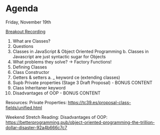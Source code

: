 
# Agenda

Friday, November 19th

[Breakout Recording](https://vimeo.com/648072456/2e09a71dff)

1. What are Classes?
2. Questions
3. Classes in JavaScript & Object Oriented Programming 
  b. Classes in Javascript are just syntactic sugar for Objects
4. What problems they solve? -> Factory Functions!
5. Defining Classes
6. Class Constructor
7. Getters & setters
    a. _ keyword
    ce (extending classes)
9. Supb Private properties (Stage 3 Draft Proposal)  - BONUS CONTENT
8. Class Inheritaner keyword
10. Disadvantages of OOP - BONUS CONTENT


Resources:
Private Properties: https://tc39.es/proposal-class-fields/unified.html

Weekend Stretch Reading:
Disadvantages of OOP: https://betterprogramming.pub/object-oriented-programming-the-trillion-dollar-disaster-92a4b666c7c7